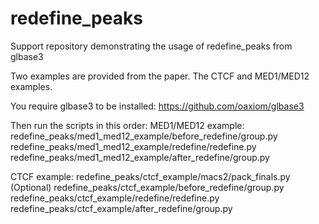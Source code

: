 # redefine_peaks
Support repository demonstrating the usage of redefine_peaks from glbase3

Two examples are provided from the paper. The CTCF and MED1/MED12 examples. 

You require glbase3 to be installed: https://github.com/oaxiom/glbase3

Then run the scripts in this order:
MED1/MED12 example:
redefine_peaks/med1_med12_example/before_redefine/group.py
redefine_peaks/med1_med12_example/redefine/redefine.py
redefine_peaks/med1_med12_example/after_redefine/group.py

CTCF example:
redefine_peaks/ctcf_example/macs2/pack_finals.py (Optional)
redefine_peaks/ctcf_example/before_redefine/group.py
redefine_peaks/ctcf_example/redefine/redefine.py
redefine_peaks/ctcf_example/after_redefine/group.py

